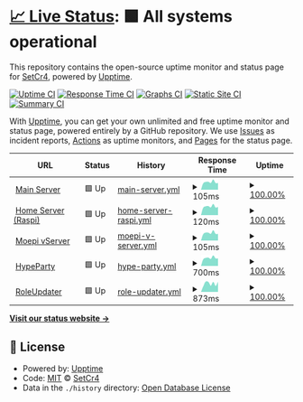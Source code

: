 # [📈 Live Status](https://status.cr4.live): <!--live status--> **🟩 All systems operational**

This repository contains the open-source uptime monitor and status page for [SetCr4](cr4.live), powered by [Upptime](https://github.com/upptime/upptime).

[![Uptime CI](https://github.com/SetCr4/cr4-upptime/workflows/Uptime%20CI/badge.svg)](https://github.com/SetCr4/cr4-upptime/actions?query=workflow%3A%22Uptime+CI%22)
[![Response Time CI](https://github.com/SetCr4/cr4-upptime/workflows/Response%20Time%20CI/badge.svg)](https://github.com/SetCr4/cr4-upptime/actions?query=workflow%3A%22Response+Time+CI%22)
[![Graphs CI](https://github.com/SetCr4/cr4-upptime/workflows/Graphs%20CI/badge.svg)](https://github.com/SetCr4/cr4-upptime/actions?query=workflow%3A%22Graphs+CI%22)
[![Static Site CI](https://github.com/SetCr4/cr4-upptime/workflows/Static%20Site%20CI/badge.svg)](https://github.com/SetCr4/cr4-upptime/actions?query=workflow%3A%22Static+Site+CI%22)
[![Summary CI](https://github.com/SetCr4/cr4-upptime/workflows/Summary%20CI/badge.svg)](https://github.com/SetCr4/cr4-upptime/actions?query=workflow%3A%22Summary+CI%22)

With [Upptime](https://upptime.js.org), you can get your own unlimited and free uptime monitor and status page, powered entirely by a GitHub repository. We use [Issues](https://github.com/SetCr4/cr4-upptime/issues) as incident reports, [Actions](https://github.com/SetCr4/cr4-upptime/actions) as uptime monitors, and [Pages](https://status.cr4.live) for the status page.

<!--start: status pages-->
<!-- This summary is generated by Upptime (https://github.com/upptime/upptime) -->
<!-- Do not edit this manually, your changes will be overwritten -->
<!-- prettier-ignore -->
| URL | Status | History | Response Time | Uptime |
| --- | ------ | ------- | ------------- | ------ |
| <img alt="" src="https://icons.duckduckgo.com/ip3/null.ico" height="13"> [Main Server](89.58.57.232) | 🟩 Up | [main-server.yml](https://github.com/SetCr4/cr4-upptime/commits/HEAD/history/main-server.yml) | <details><summary><img alt="Response time graph" src="./graphs/main-server/response-time-week.png" height="20"> 105ms</summary><br><a href="https://status.cr4.live/history/main-server"><img alt="Response time 118" src="https://img.shields.io/endpoint?url=https%3A%2F%2Fraw.githubusercontent.com%2FSetCr4%2Fcr4-upptime%2FHEAD%2Fapi%2Fmain-server%2Fresponse-time.json"></a><br><a href="https://status.cr4.live/history/main-server"><img alt="24-hour response time 93" src="https://img.shields.io/endpoint?url=https%3A%2F%2Fraw.githubusercontent.com%2FSetCr4%2Fcr4-upptime%2FHEAD%2Fapi%2Fmain-server%2Fresponse-time-day.json"></a><br><a href="https://status.cr4.live/history/main-server"><img alt="7-day response time 105" src="https://img.shields.io/endpoint?url=https%3A%2F%2Fraw.githubusercontent.com%2FSetCr4%2Fcr4-upptime%2FHEAD%2Fapi%2Fmain-server%2Fresponse-time-week.json"></a><br><a href="https://status.cr4.live/history/main-server"><img alt="30-day response time 110" src="https://img.shields.io/endpoint?url=https%3A%2F%2Fraw.githubusercontent.com%2FSetCr4%2Fcr4-upptime%2FHEAD%2Fapi%2Fmain-server%2Fresponse-time-month.json"></a><br><a href="https://status.cr4.live/history/main-server"><img alt="1-year response time 118" src="https://img.shields.io/endpoint?url=https%3A%2F%2Fraw.githubusercontent.com%2FSetCr4%2Fcr4-upptime%2FHEAD%2Fapi%2Fmain-server%2Fresponse-time-year.json"></a></details> | <details><summary><a href="https://status.cr4.live/history/main-server">100.00%</a></summary><a href="https://status.cr4.live/history/main-server"><img alt="All-time uptime 99.35%" src="https://img.shields.io/endpoint?url=https%3A%2F%2Fraw.githubusercontent.com%2FSetCr4%2Fcr4-upptime%2FHEAD%2Fapi%2Fmain-server%2Fuptime.json"></a><br><a href="https://status.cr4.live/history/main-server"><img alt="24-hour uptime 100.00%" src="https://img.shields.io/endpoint?url=https%3A%2F%2Fraw.githubusercontent.com%2FSetCr4%2Fcr4-upptime%2FHEAD%2Fapi%2Fmain-server%2Fuptime-day.json"></a><br><a href="https://status.cr4.live/history/main-server"><img alt="7-day uptime 100.00%" src="https://img.shields.io/endpoint?url=https%3A%2F%2Fraw.githubusercontent.com%2FSetCr4%2Fcr4-upptime%2FHEAD%2Fapi%2Fmain-server%2Fuptime-week.json"></a><br><a href="https://status.cr4.live/history/main-server"><img alt="30-day uptime 100.00%" src="https://img.shields.io/endpoint?url=https%3A%2F%2Fraw.githubusercontent.com%2FSetCr4%2Fcr4-upptime%2FHEAD%2Fapi%2Fmain-server%2Fuptime-month.json"></a><br><a href="https://status.cr4.live/history/main-server"><img alt="1-year uptime 99.35%" src="https://img.shields.io/endpoint?url=https%3A%2F%2Fraw.githubusercontent.com%2FSetCr4%2Fcr4-upptime%2FHEAD%2Fapi%2Fmain-server%2Fuptime-year.json"></a></details>
| <img alt="" src="https://icons.duckduckgo.com/ip3/null.ico" height="13"> [Home Server (Raspi)](pi.cr4.live) | 🟩 Up | [home-server-raspi.yml](https://github.com/SetCr4/cr4-upptime/commits/HEAD/history/home-server-raspi.yml) | <details><summary><img alt="Response time graph" src="./graphs/home-server-raspi/response-time-week.png" height="20"> 120ms</summary><br><a href="https://status.cr4.live/history/home-server-raspi"><img alt="Response time 170" src="https://img.shields.io/endpoint?url=https%3A%2F%2Fraw.githubusercontent.com%2FSetCr4%2Fcr4-upptime%2FHEAD%2Fapi%2Fhome-server-raspi%2Fresponse-time.json"></a><br><a href="https://status.cr4.live/history/home-server-raspi"><img alt="24-hour response time 115" src="https://img.shields.io/endpoint?url=https%3A%2F%2Fraw.githubusercontent.com%2FSetCr4%2Fcr4-upptime%2FHEAD%2Fapi%2Fhome-server-raspi%2Fresponse-time-day.json"></a><br><a href="https://status.cr4.live/history/home-server-raspi"><img alt="7-day response time 120" src="https://img.shields.io/endpoint?url=https%3A%2F%2Fraw.githubusercontent.com%2FSetCr4%2Fcr4-upptime%2FHEAD%2Fapi%2Fhome-server-raspi%2Fresponse-time-week.json"></a><br><a href="https://status.cr4.live/history/home-server-raspi"><img alt="30-day response time 125" src="https://img.shields.io/endpoint?url=https%3A%2F%2Fraw.githubusercontent.com%2FSetCr4%2Fcr4-upptime%2FHEAD%2Fapi%2Fhome-server-raspi%2Fresponse-time-month.json"></a><br><a href="https://status.cr4.live/history/home-server-raspi"><img alt="1-year response time 170" src="https://img.shields.io/endpoint?url=https%3A%2F%2Fraw.githubusercontent.com%2FSetCr4%2Fcr4-upptime%2FHEAD%2Fapi%2Fhome-server-raspi%2Fresponse-time-year.json"></a></details> | <details><summary><a href="https://status.cr4.live/history/home-server-raspi">100.00%</a></summary><a href="https://status.cr4.live/history/home-server-raspi"><img alt="All-time uptime 99.82%" src="https://img.shields.io/endpoint?url=https%3A%2F%2Fraw.githubusercontent.com%2FSetCr4%2Fcr4-upptime%2FHEAD%2Fapi%2Fhome-server-raspi%2Fuptime.json"></a><br><a href="https://status.cr4.live/history/home-server-raspi"><img alt="24-hour uptime 100.00%" src="https://img.shields.io/endpoint?url=https%3A%2F%2Fraw.githubusercontent.com%2FSetCr4%2Fcr4-upptime%2FHEAD%2Fapi%2Fhome-server-raspi%2Fuptime-day.json"></a><br><a href="https://status.cr4.live/history/home-server-raspi"><img alt="7-day uptime 100.00%" src="https://img.shields.io/endpoint?url=https%3A%2F%2Fraw.githubusercontent.com%2FSetCr4%2Fcr4-upptime%2FHEAD%2Fapi%2Fhome-server-raspi%2Fuptime-week.json"></a><br><a href="https://status.cr4.live/history/home-server-raspi"><img alt="30-day uptime 100.00%" src="https://img.shields.io/endpoint?url=https%3A%2F%2Fraw.githubusercontent.com%2FSetCr4%2Fcr4-upptime%2FHEAD%2Fapi%2Fhome-server-raspi%2Fuptime-month.json"></a><br><a href="https://status.cr4.live/history/home-server-raspi"><img alt="1-year uptime 99.82%" src="https://img.shields.io/endpoint?url=https%3A%2F%2Fraw.githubusercontent.com%2FSetCr4%2Fcr4-upptime%2FHEAD%2Fapi%2Fhome-server-raspi%2Fuptime-year.json"></a></details>
| <img alt="" src="https://icons.duckduckgo.com/ip3/null.ico" height="13"> [Moepi vServer](157.90.112.60) | 🟩 Up | [moepi-v-server.yml](https://github.com/SetCr4/cr4-upptime/commits/HEAD/history/moepi-v-server.yml) | <details><summary><img alt="Response time graph" src="./graphs/moepi-v-server/response-time-week.png" height="20"> 105ms</summary><br><a href="https://status.cr4.live/history/moepi-v-server"><img alt="Response time 117" src="https://img.shields.io/endpoint?url=https%3A%2F%2Fraw.githubusercontent.com%2FSetCr4%2Fcr4-upptime%2FHEAD%2Fapi%2Fmoepi-v-server%2Fresponse-time.json"></a><br><a href="https://status.cr4.live/history/moepi-v-server"><img alt="24-hour response time 92" src="https://img.shields.io/endpoint?url=https%3A%2F%2Fraw.githubusercontent.com%2FSetCr4%2Fcr4-upptime%2FHEAD%2Fapi%2Fmoepi-v-server%2Fresponse-time-day.json"></a><br><a href="https://status.cr4.live/history/moepi-v-server"><img alt="7-day response time 105" src="https://img.shields.io/endpoint?url=https%3A%2F%2Fraw.githubusercontent.com%2FSetCr4%2Fcr4-upptime%2FHEAD%2Fapi%2Fmoepi-v-server%2Fresponse-time-week.json"></a><br><a href="https://status.cr4.live/history/moepi-v-server"><img alt="30-day response time 110" src="https://img.shields.io/endpoint?url=https%3A%2F%2Fraw.githubusercontent.com%2FSetCr4%2Fcr4-upptime%2FHEAD%2Fapi%2Fmoepi-v-server%2Fresponse-time-month.json"></a><br><a href="https://status.cr4.live/history/moepi-v-server"><img alt="1-year response time 117" src="https://img.shields.io/endpoint?url=https%3A%2F%2Fraw.githubusercontent.com%2FSetCr4%2Fcr4-upptime%2FHEAD%2Fapi%2Fmoepi-v-server%2Fresponse-time-year.json"></a></details> | <details><summary><a href="https://status.cr4.live/history/moepi-v-server">100.00%</a></summary><a href="https://status.cr4.live/history/moepi-v-server"><img alt="All-time uptime 99.35%" src="https://img.shields.io/endpoint?url=https%3A%2F%2Fraw.githubusercontent.com%2FSetCr4%2Fcr4-upptime%2FHEAD%2Fapi%2Fmoepi-v-server%2Fuptime.json"></a><br><a href="https://status.cr4.live/history/moepi-v-server"><img alt="24-hour uptime 100.00%" src="https://img.shields.io/endpoint?url=https%3A%2F%2Fraw.githubusercontent.com%2FSetCr4%2Fcr4-upptime%2FHEAD%2Fapi%2Fmoepi-v-server%2Fuptime-day.json"></a><br><a href="https://status.cr4.live/history/moepi-v-server"><img alt="7-day uptime 100.00%" src="https://img.shields.io/endpoint?url=https%3A%2F%2Fraw.githubusercontent.com%2FSetCr4%2Fcr4-upptime%2FHEAD%2Fapi%2Fmoepi-v-server%2Fuptime-week.json"></a><br><a href="https://status.cr4.live/history/moepi-v-server"><img alt="30-day uptime 100.00%" src="https://img.shields.io/endpoint?url=https%3A%2F%2Fraw.githubusercontent.com%2FSetCr4%2Fcr4-upptime%2FHEAD%2Fapi%2Fmoepi-v-server%2Fuptime-month.json"></a><br><a href="https://status.cr4.live/history/moepi-v-server"><img alt="1-year uptime 99.35%" src="https://img.shields.io/endpoint?url=https%3A%2F%2Fraw.githubusercontent.com%2FSetCr4%2Fcr4-upptime%2FHEAD%2Fapi%2Fmoepi-v-server%2Fuptime-year.json"></a></details>
| <img alt="" src="https://icons.duckduckgo.com/ip3/hypeparty.net.ico" height="13"> [HypeParty](https://hypeparty.net) | 🟩 Up | [hype-party.yml](https://github.com/SetCr4/cr4-upptime/commits/HEAD/history/hype-party.yml) | <details><summary><img alt="Response time graph" src="./graphs/hype-party/response-time-week.png" height="20"> 700ms</summary><br><a href="https://status.cr4.live/history/hype-party"><img alt="Response time 784" src="https://img.shields.io/endpoint?url=https%3A%2F%2Fraw.githubusercontent.com%2FSetCr4%2Fcr4-upptime%2FHEAD%2Fapi%2Fhype-party%2Fresponse-time.json"></a><br><a href="https://status.cr4.live/history/hype-party"><img alt="24-hour response time 650" src="https://img.shields.io/endpoint?url=https%3A%2F%2Fraw.githubusercontent.com%2FSetCr4%2Fcr4-upptime%2FHEAD%2Fapi%2Fhype-party%2Fresponse-time-day.json"></a><br><a href="https://status.cr4.live/history/hype-party"><img alt="7-day response time 700" src="https://img.shields.io/endpoint?url=https%3A%2F%2Fraw.githubusercontent.com%2FSetCr4%2Fcr4-upptime%2FHEAD%2Fapi%2Fhype-party%2Fresponse-time-week.json"></a><br><a href="https://status.cr4.live/history/hype-party"><img alt="30-day response time 738" src="https://img.shields.io/endpoint?url=https%3A%2F%2Fraw.githubusercontent.com%2FSetCr4%2Fcr4-upptime%2FHEAD%2Fapi%2Fhype-party%2Fresponse-time-month.json"></a><br><a href="https://status.cr4.live/history/hype-party"><img alt="1-year response time 784" src="https://img.shields.io/endpoint?url=https%3A%2F%2Fraw.githubusercontent.com%2FSetCr4%2Fcr4-upptime%2FHEAD%2Fapi%2Fhype-party%2Fresponse-time-year.json"></a></details> | <details><summary><a href="https://status.cr4.live/history/hype-party">100.00%</a></summary><a href="https://status.cr4.live/history/hype-party"><img alt="All-time uptime 99.85%" src="https://img.shields.io/endpoint?url=https%3A%2F%2Fraw.githubusercontent.com%2FSetCr4%2Fcr4-upptime%2FHEAD%2Fapi%2Fhype-party%2Fuptime.json"></a><br><a href="https://status.cr4.live/history/hype-party"><img alt="24-hour uptime 100.00%" src="https://img.shields.io/endpoint?url=https%3A%2F%2Fraw.githubusercontent.com%2FSetCr4%2Fcr4-upptime%2FHEAD%2Fapi%2Fhype-party%2Fuptime-day.json"></a><br><a href="https://status.cr4.live/history/hype-party"><img alt="7-day uptime 100.00%" src="https://img.shields.io/endpoint?url=https%3A%2F%2Fraw.githubusercontent.com%2FSetCr4%2Fcr4-upptime%2FHEAD%2Fapi%2Fhype-party%2Fuptime-week.json"></a><br><a href="https://status.cr4.live/history/hype-party"><img alt="30-day uptime 99.12%" src="https://img.shields.io/endpoint?url=https%3A%2F%2Fraw.githubusercontent.com%2FSetCr4%2Fcr4-upptime%2FHEAD%2Fapi%2Fhype-party%2Fuptime-month.json"></a><br><a href="https://status.cr4.live/history/hype-party"><img alt="1-year uptime 99.85%" src="https://img.shields.io/endpoint?url=https%3A%2F%2Fraw.githubusercontent.com%2FSetCr4%2Fcr4-upptime%2FHEAD%2Fapi%2Fhype-party%2Fuptime-year.json"></a></details>
| <img alt="" src="https://icons.duckduckgo.com/ip3/api.cr4.live.ico" height="13"> [RoleUpdater](https://api.cr4.live) | 🟩 Up | [role-updater.yml](https://github.com/SetCr4/cr4-upptime/commits/HEAD/history/role-updater.yml) | <details><summary><img alt="Response time graph" src="./graphs/role-updater/response-time-week.png" height="20"> 873ms</summary><br><a href="https://status.cr4.live/history/role-updater"><img alt="Response time 817" src="https://img.shields.io/endpoint?url=https%3A%2F%2Fraw.githubusercontent.com%2FSetCr4%2Fcr4-upptime%2FHEAD%2Fapi%2Frole-updater%2Fresponse-time.json"></a><br><a href="https://status.cr4.live/history/role-updater"><img alt="24-hour response time 615" src="https://img.shields.io/endpoint?url=https%3A%2F%2Fraw.githubusercontent.com%2FSetCr4%2Fcr4-upptime%2FHEAD%2Fapi%2Frole-updater%2Fresponse-time-day.json"></a><br><a href="https://status.cr4.live/history/role-updater"><img alt="7-day response time 873" src="https://img.shields.io/endpoint?url=https%3A%2F%2Fraw.githubusercontent.com%2FSetCr4%2Fcr4-upptime%2FHEAD%2Fapi%2Frole-updater%2Fresponse-time-week.json"></a><br><a href="https://status.cr4.live/history/role-updater"><img alt="30-day response time 819" src="https://img.shields.io/endpoint?url=https%3A%2F%2Fraw.githubusercontent.com%2FSetCr4%2Fcr4-upptime%2FHEAD%2Fapi%2Frole-updater%2Fresponse-time-month.json"></a><br><a href="https://status.cr4.live/history/role-updater"><img alt="1-year response time 817" src="https://img.shields.io/endpoint?url=https%3A%2F%2Fraw.githubusercontent.com%2FSetCr4%2Fcr4-upptime%2FHEAD%2Fapi%2Frole-updater%2Fresponse-time-year.json"></a></details> | <details><summary><a href="https://status.cr4.live/history/role-updater">100.00%</a></summary><a href="https://status.cr4.live/history/role-updater"><img alt="All-time uptime 99.89%" src="https://img.shields.io/endpoint?url=https%3A%2F%2Fraw.githubusercontent.com%2FSetCr4%2Fcr4-upptime%2FHEAD%2Fapi%2Frole-updater%2Fuptime.json"></a><br><a href="https://status.cr4.live/history/role-updater"><img alt="24-hour uptime 100.00%" src="https://img.shields.io/endpoint?url=https%3A%2F%2Fraw.githubusercontent.com%2FSetCr4%2Fcr4-upptime%2FHEAD%2Fapi%2Frole-updater%2Fuptime-day.json"></a><br><a href="https://status.cr4.live/history/role-updater"><img alt="7-day uptime 100.00%" src="https://img.shields.io/endpoint?url=https%3A%2F%2Fraw.githubusercontent.com%2FSetCr4%2Fcr4-upptime%2FHEAD%2Fapi%2Frole-updater%2Fuptime-week.json"></a><br><a href="https://status.cr4.live/history/role-updater"><img alt="30-day uptime 99.12%" src="https://img.shields.io/endpoint?url=https%3A%2F%2Fraw.githubusercontent.com%2FSetCr4%2Fcr4-upptime%2FHEAD%2Fapi%2Frole-updater%2Fuptime-month.json"></a><br><a href="https://status.cr4.live/history/role-updater"><img alt="1-year uptime 99.89%" src="https://img.shields.io/endpoint?url=https%3A%2F%2Fraw.githubusercontent.com%2FSetCr4%2Fcr4-upptime%2FHEAD%2Fapi%2Frole-updater%2Fuptime-year.json"></a></details>

<!--end: status pages-->

[**Visit our status website →**](https://status.cr4.live)

## 📄 License

- Powered by: [Upptime](https://github.com/upptime/upptime)
- Code: [MIT](./LICENSE) © [SetCr4](cr4.live)
- Data in the `./history` directory: [Open Database License](https://opendatacommons.org/licenses/odbl/1-0/)
